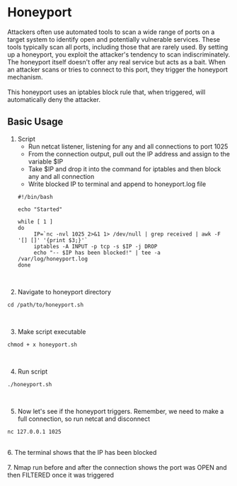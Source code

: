# Honeyport
Attackers often use automated tools to scan a wide range of ports on a target system to identify open and potentially vulnerable services. These tools typically scan all ports, including those that are rarely used.
By setting up a honeyport, you exploit the attacker's tendency to scan indiscriminately. The honeyport itself doesn't offer any real service but acts as a bait. When an attacker scans or tries to connect to this port, they trigger the honeyport mechanism.
<br>
<br>
This honeyport uses an iptables block rule that, when triggered, will automatically deny the attacker. 

## Basic Usage
1. Script
   - Run netcat listener, listening for any and all connections to port 1025
   - From the connection output, pull out the IP address and assign to the variable $IP
   - Take $IP and drop it into the command for iptables and then block any and all connection
   - Write blocked IP to terminal and append to honeyport.log file
   ```
   #!/bin/bash

   echo "Started"

   while [ 1 ]
   do
        IP=`nc -nvl 1025 2>&1 1> /dev/null | grep received | awk -F '[] []' '{print $3;}'`
        iptables -A INPUT -p tcp -s $IP -j DROP
        echo "-- $IP has been blocked!" | tee -a /var/log/honeyport.log
   done
   ```

<br>

2. Navigate to honeyport directory
```
cd /path/to/honeyport.sh
```
<br>
   
3. Make script executable
```
chmod + x honeyport.sh
```
<br>

4. Run script
```
./honeyport.sh
```
<br>

5. Now let's see if the honeyport triggers. Remember, we need to make a full connection, so run netcat and disconnect
```
nc 127.0.0.1 1025
```
<br>
6. The terminal shows that the IP has been blocked
<br>
<br>
7. Nmap run before and after the connection shows the port was OPEN and then FILTERED once it was triggered
